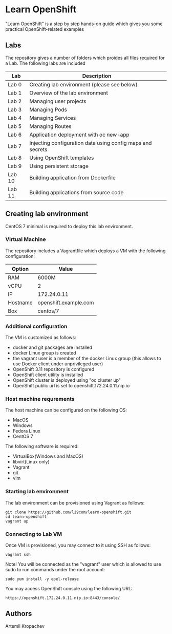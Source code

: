 # Learn OpenShift
"Learn OpenShift" is a step by step hands-on guide which gives you some practical OpenShift-related examples

## Labs
The repository gives a number of folders which proides all files required for a Lab.
The following labs are included

Lab    | Description
------ | -----------
Lab 0  | Creating lab environment (please see below)
Lab 1  | Overview of the lab environment
Lab 2  | Managing user projects
Lab 3  | Managing Pods
Lab 4  | Managing Services
Lab 5  | Managing Routes 
Lab 6  | Application deployment with oc new-app
Lab 7  | Injecting configuration data using config maps and secrets 
Lab 8  | Using OpenShift templates
Lab 9  | Using persistent storage
Lab 10 | Building application from Dockerfile
Lab 11 | Building applications from source code

## Creating lab environment
CentOS 7 minimal is required to deploy this lab environment.

### Virtual Machine
The repository includes a Vagrantfile which deploys a VM with the following configuration:

Option   | Value
-------- | -----
RAM      | 6000M
vCPU     | 2
IP       | 172.24.0.11
Hostname | openshift.example.com
Box      | centos/7

### Additional configuration

The VM is customized as follows:
- docker and git packages are installed
- docker Linux group is created
- the vagrant user is a member of the docker Linux group (this allows to use Docker client under unprivileged user)
- OpenShift 3.11 repository is configured
- OpenShift client utility is installed
- OpenShift cluster is deployed using "oc cluster up"
- OpenShift public url is set to openshift.172.24.0.11.nip.io

### Host machine requrements

The host machine can be configured on the following OS:
- MacOS
- Windows
- Fedora Linux
- CentOS 7

The following software is required:
- VirtualBox(Windows and MacOS)
- libvirt(Linux only)
- Vagrant
- git
- vim

### Starting lab environment
The lab environment can be provisioned using Vagrant as follows:

```
git clone https://github.com/li9com/learn-openshift.git
cd learn-openshift
vagrant up
```

### Connecting to Lab VM

Once VM is provisioned, you may connect to it using SSH as follows:

```
vagrant ssh
```

Note! You will be connected as the "vagrant" user which is allowed to use sudo to run commands under the root account:

```
sudo yum install -y epel-release
```

You may access OpenShift console using the following URL:

```
https://openshift.172.24.0.11.nip.io:8443/console/
```

## Authors
Artemii Kropachev



